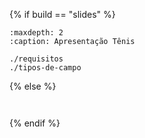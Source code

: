 {% if build == "slides" %}

<!-- BUILDING THE SLIDES -->

```{toctree}
:maxdepth: 2
:caption: Apresentação Tênis

./requisitos
./tipos-de-campo

```

{% else %}


<!-- BUILDING THE PAGES -->

```{include} ./requisitos.md
```

```{include} ./tipos-de-campo.md
```

{% endif %}
